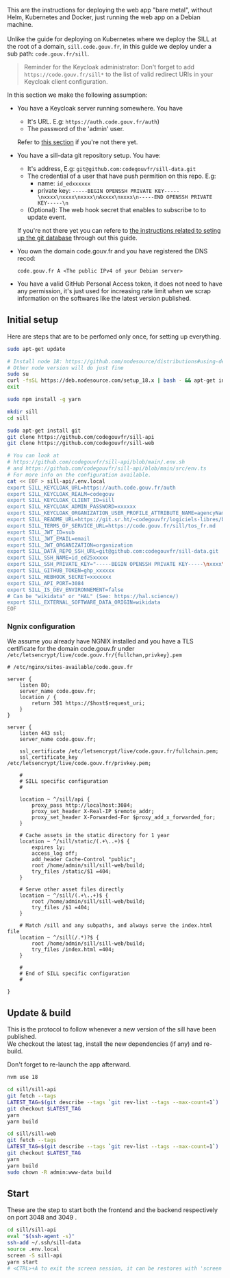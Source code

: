 This are the instructions for deploying the web app "bare metal", without Helm, Kubernetes and Docker, just running the web app on a Debian machine.  \
\
Unlike the guide for deploying on Kubernetes where we deploy the SILL at the root of a domain, `sill.code.gouv.fr`, in this guide we deploy under a sub path: `code.gouv.fr/sill`.

> Reminder for the Keycloak administrator: Don't forget to add `https://code.gouv.fr/sill*` to the list of valid redirect URIs in your Keycloak client configuration.  

In this section we make the following assumption:

*   You have a Keycloak server running somewhere. You have

    * It's URL. E.g: `https://auth.code.gouv.fr/auth`)
    * The password of the 'admin' user.

    Refer to [this section](deploying.md#installing-keycloak) if you're not there yet.
*   You have a sill-data git repository setup. You have:

    * It's address, E.g: `git@github.com:codegouvfr/sill-data.git`
    * The credential of a user that have push permition on this repo. E.g:
      * name: `id_edxxxxxx`
      * private key: `-----BEGIN OPENSSH PRIVATE KEY-----\nxxxx\nxxxx\nxxxx\nAxxxx\nxxxx\n-----END OPENSSH PRIVATE KEY-----\n`
    * (Optional): The web hook secret that enables to subscribe to to update event.

    If you're not there yet you can refere to [the instructions related to seting up the git database](deploying.md#the-git-based-database) through out this guide.
*   You own the domain code.gouv.fr and you have registered the DNS recod:

    `code.gouv.fr A <The public IPv4 of your Debian server>`
* You have a valid GitHub Personal Access token, it does not need to have any permission, it's just used for increasing rate limit when we scrap information on the softwares like the latest version published.

## Initial setup

Here are steps that are to be perfomed only once, for setting up everything.

```bash
sudo apt-get update

# Install node 18: https://github.com/nodesource/distributions#using-debian-as-root
# Other node version will do just fine
sudo su
curl -fsSL https://deb.nodesource.com/setup_18.x | bash - && apt-get install -y nodejs
exit

sudo npm install -g yarn

mkdir sill
cd sill

sudo apt-get install git
git clone https://github.com/codegouvfr/sill-api
git clone https://github.com/codegouvfr/sill-web

# You can look at 
# https://github.com/codegouvfr/sill-api/blob/main/.env.sh
# and https://github.com/codegouvfr/sill-api/blob/main/src/env.ts  
# For more info on the configuration available.  
cat << EOF > sill-api/.env.local
export SILL_KEYCLOAK_URL=https://auth.code.gouv.fr/auth
export SILL_KEYCLOAK_REALM=codegouv
export SILL_KEYCLOAK_CLIENT_ID=sill
export SILL_KEYCLOAK_ADMIN_PASSWORD=xxxxxx
export SILL_KEYCLOAK_ORGANIZATION_USER_PROFILE_ATTRIBUTE_NAME=agencyName
export SILL_README_URL=https://git.sr.ht/~codegouvfr/logiciels-libres/blob/main/sill.md
export SILL_TERMS_OF_SERVICE_URL=https://code.gouv.fr/sill/tos_fr.md
export SILL_JWT_ID=sub
export SILL_JWT_EMAIL=email
export SILL_JWT_ORGANIZATION=organization
export SILL_DATA_REPO_SSH_URL=git@github.com:codegouvfr/sill-data.git
export SILL_SSH_NAME=id_ed25xxxxx
export SILL_SSH_PRIVATE_KEY="-----BEGIN OPENSSH PRIVATE KEY-----\nxxxx\nxxxx\nxxxx\nAxxxx\nxxxx\n-----END OPENSSH PRIVATE KEY-----\n"
export SILL_GITHUB_TOKEN=ghp_xxxxxx
export SILL_WEBHOOK_SECRET=xxxxxxx
export SILL_API_PORT=3084
export SILL_IS_DEV_ENVIRONNEMENT=false
# Can be "wikidata" or "HAL" (See: https://hal.science/)
export SILL_EXTERNAL_SOFTWARE_DATA_ORIGIN=wikidata 
EOF
```

### Ngnix configuration

We assume you already have NGNIX installed and you have a TLS certificate for the domain code.gouv.fr under `/etc/letsencrypt/live/code.gouv.fr/{fullchan,privkey}.pem`

```nginx
# /etc/nginx/sites-available/code.gouv.fr

server {
    listen 80;
    server_name code.gouv.fr;
    location / {
        return 301 https://$host$request_uri;
    }
}

server {
    listen 443 ssl;
    server_name code.gouv.fr;

    ssl_certificate /etc/letsencrypt/live/code.gouv.fr/fullchain.pem;
    ssl_certificate_key /etc/letsencrypt/live/code.gouv.fr/privkey.pem;

    #
    # SILL specific configuration
    #

    location ~ ^/sill/api {
        proxy_pass http://localhost:3084;
        proxy_set_header X-Real-IP $remote_addr;
        proxy_set_header X-Forwarded-For $proxy_add_x_forwarded_for;
    }

    # Cache assets in the static directory for 1 year
    location ~ ^/sill/static/(.+\..+)$ {
        expires 1y;
        access_log off;
        add_header Cache-Control "public";
        root /home/admin/sill/sill-web/build;
        try_files /static/$1 =404;
    }

    # Serve other asset files directly
    location ~ ^/sill/(.+\..+)$ {
        root /home/admin/sill/sill-web/build;
        try_files /$1 =404;
    }

    # Match /sill and any subpaths, and always serve the index.html file
    location ~ ^/sill(/.*)?$ {
        root /home/admin/sill/sill-web/build;
        try_files /index.html =404;
    }

    #
    # End of SILL specific configuration
    #

}
```

## Update & build

This is the protocol to follow whenever a new version of the sill have been published.  \
We checkout the latest tag, install the new dependencies (if any) and re-build.

Don't forget to re-launch the app afterward.

```bash
nvm use 18

cd sill/sill-api
git fetch --tags
LATEST_TAG=$(git describe --tags `git rev-list --tags --max-count=1`)
git checkout $LATEST_TAG
yarn
yarn build

cd sill/sill-web
git fetch --tags
LATEST_TAG=$(git describe --tags `git rev-list --tags --max-count=1`)
git checkout $LATEST_TAG
yarn
yarn build
sudo chown -R admin:www-data build
```

## Start

These are the step to start both the frontend and the backend respectively on port 3048 and 3049 .

```bash
cd sill/sill-api
eval "$(ssh-agent -s)"
ssh-add ~/.ssh/sill-data
source .env.local
screen -S sill-api
yarn start
# <CTRL>+A to exit the screen session, it can be restores with 'screen -r sill-api'
```
